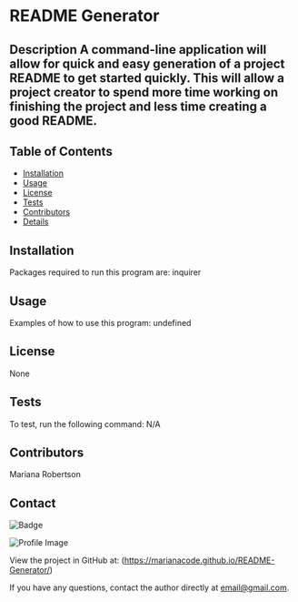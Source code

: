 # README Generator

## Description A command-line application will allow for quick and easy generation of a project README to get started quickly. This will allow a project creator to spend more time working on finishing the project and less time creating a good README.

## Table of Contents
- [Installation](#installation)
- [Usage](#usage)
- [License](#license)
- [Tests](#tests)
- [Contributors](#contributors)
- [Details](#details)
## Installation
Packages required to run this program are: inquirer

## Usage
Examples of how to use this program: undefined
## License
None
## Tests
To test, run the following command: N/A
## Contributors
Mariana Robertson
## Contact

![Badge](https://img.shields.io/badge/Github-marianacode-4cbbb9) 

![Profile Image](https://github.com/marianacode.png?size=50)

View the project in GitHub at: (https://marianacode.github.io/README-Generator/) 

If you have any questions, contact the author directly at email@gmail.com.
